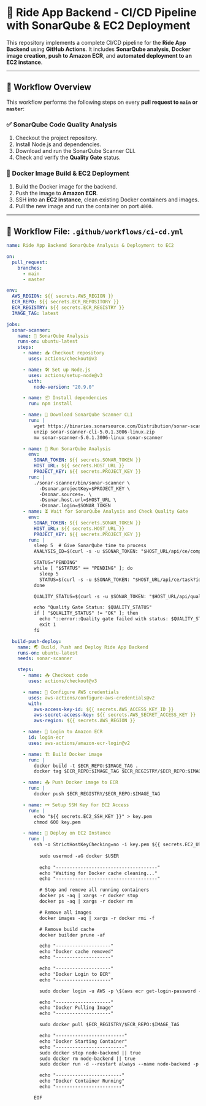 # 🚗 Ride App Backend - CI/CD Pipeline with SonarQube & EC2 Deployment

This repository implements a complete CI/CD pipeline for the **Ride App Backend** using **GitHub Actions**. It includes **SonarQube analysis**, **Docker image creation**, **push to Amazon ECR**, and **automated deployment to an EC2 instance**.

---

## 📌 Workflow Overview

This workflow performs the following steps on every **pull request to `main` or `master`**:

### ✅ SonarQube Code Quality Analysis
1. Checkout the project repository.
2. Install Node.js and dependencies.
3. Download and run the SonarQube Scanner CLI.
4. Check and verify the **Quality Gate** status.

### 🐳 Docker Image Build & EC2 Deployment
1. Build the Docker image for the backend.
2. Push the image to **Amazon ECR**.
3. SSH into an **EC2 instance**, clean existing Docker containers and images.
4. Pull the new image and run the container on port `4000`.

---

## 📁 Workflow File: `.github/workflows/ci-cd.yml`

```yaml
name: Ride App Backend SonarQube Analysis & Deployment to EC2

on:
  pull_request:
    branches:
      - main
      - master

env:
  AWS_REGION: ${{ secrets.AWS_REGION }}
  ECR_REPO: ${{ secrets.ECR_REPOSITORY }}
  ECR_REGISTRY: ${{ secrets.ECR_REGISTRY }}
  IMAGE_TAG: latest

jobs:
  sonar-scanner:
    name: 🧩 SonarQube Analysis
    runs-on: ubuntu-latest
    steps:
      - name: 📥 Checkout repository
        uses: actions/checkout@v3

      - name: 🛠️ Set up Node.js
        uses: actions/setup-node@v3
        with:
          node-version: "20.9.0"

      - name: 📦 Install dependencies
        run: npm install

      - name: 📡 Download SonarQube Scanner CLI
        run: |
          wget https://binaries.sonarsource.com/Distribution/sonar-scanner-cli/sonar-scanner-cli-5.0.1.3006-linux.zip
          unzip sonar-scanner-cli-5.0.1.3006-linux.zip
          mv sonar-scanner-5.0.1.3006-linux sonar-scanner

      - name: 🧪 Run SonarQube Analysis
        env:
          SONAR_TOKEN: ${{ secrets.SONAR_TOKEN }}
          HOST_URL: ${{ secrets.HOST_URL }}
          PROJECT_KEY: ${{ secrets.PROJECT_KEY }}
        run: |
          ./sonar-scanner/bin/sonar-scanner \
            -Dsonar.projectKey=$PROJECT_KEY \
            -Dsonar.sources=. \
            -Dsonar.host.url=$HOST_URL \
            -Dsonar.login=$SONAR_TOKEN
      - name: ⏳ Wait for SonarQube Analysis and Check Quality Gate
        env:
          SONAR_TOKEN: ${{ secrets.SONAR_TOKEN }}
          HOST_URL: ${{ secrets.HOST_URL }}
          PROJECT_KEY: ${{ secrets.PROJECT_KEY }}
        run: |
          sleep 5  # Give SonarQube time to process
          ANALYSIS_ID=$(curl -s -u $SONAR_TOKEN: "$HOST_URL/api/ce/component?component=$PROJECT_KEY" | jq -r '.queue[0].id')

          STATUS="PENDING"
          while [ "$STATUS" == "PENDING" ]; do
            sleep 5
            STATUS=$(curl -s -u $SONAR_TOKEN: "$HOST_URL/api/ce/task?id=$ANALYSIS_ID" | jq -r '.task.status')
          done

          QUALITY_STATUS=$(curl -s -u $SONAR_TOKEN: "$HOST_URL/api/qualitygates/project_status?projectKey=$PROJECT_KEY" | jq -r '.projectStatus.status')

          echo "Quality Gate Status: $QUALITY_STATUS"
          if [ "$QUALITY_STATUS" != "OK" ]; then
            echo "::error::Quality gate failed with status: $QUALITY_STATUS"
            exit 1
          fi

  build-push-deploy:
    name: 🌏 Build, Push and Deploy Ride App Backend
    runs-on: ubuntu-latest
    needs: sonar-scanner

    steps:
      - name: 📥 Checkout code
        uses: actions/checkout@v3

      - name: 🔐 Configure AWS credentials
        uses: aws-actions/configure-aws-credentials@v2
        with:
          aws-access-key-id: ${{ secrets.AWS_ACCESS_KEY_ID }}
          aws-secret-access-key: ${{ secrets.AWS_SECRET_ACCESS_KEY }}
          aws-region: ${{ secrets.AWS_REGION }}

      - name: 🔑 Login to Amazon ECR
        id: login-ecr
        uses: aws-actions/amazon-ecr-login@v2

      - name: 🏗️ Build Docker image
        run: |
          docker build -t $ECR_REPO:$IMAGE_TAG .
          docker tag $ECR_REPO:$IMAGE_TAG $ECR_REGISTRY/$ECR_REPO:$IMAGE_TAG

      - name: 📤 Push Docker image to ECR
        run: |
          docker push $ECR_REGISTRY/$ECR_REPO:$IMAGE_TAG

      - name: 🗝️ Setup SSH Key for EC2 Access
        run: |
          echo "${{ secrets.EC2_SSH_KEY }}" > key.pem
          chmod 600 key.pem

      - name: 🚀 Deploy on EC2 Instance
        run: |
          ssh -o StrictHostKeyChecking=no -i key.pem ${{ secrets.EC2_USER }}@${{ secrets.EC2_HOST }} << EOF
            
            sudo usermod -aG docker $USER
            
            echo "-------------------------------------"
            echo "Waiting for Docker cache cleaning..."
            echo "-------------------------------------"

            # Stop and remove all running containers
            docker ps -aq | xargs -r docker stop
            docker ps -aq | xargs -r docker rm

            # Remove all images
            docker images -aq | xargs -r docker rmi -f

            # Remove build cache
            docker builder prune -af

            echo "--------------------"
            echo "Docker cache removed"
            echo "--------------------"

            echo "--------------------"
            echo "Docker Login to ECR"
            echo "--------------------"

            sudo docker login -u AWS -p \$(aws ecr get-login-password --region $AWS_REGION) $ECR_REGISTRY

            echo "--------------------"
            echo "Docker Pulling Image"
            echo "--------------------"

            sudo docker pull $ECR_REGISTRY/$ECR_REPO:$IMAGE_TAG

            echo "-------------------------"
            echo "Docker Starting Container"
            echo "-------------------------"
            sudo docker stop node-backend || true
            sudo docker rm node-backend || true
            sudo docker run -d --restart always --name node-backend -p 4000:4000 $ECR_REGISTRY/$ECR_REPO:$IMAGE_TAG

            echo "------------------------"
            echo "Docker Container Running"
            echo "------------------------"

          EOF
```


